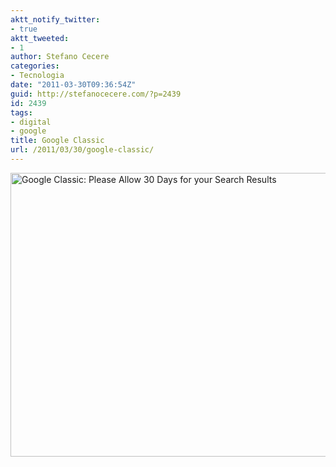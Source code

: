 ```yaml
---
aktt_notify_twitter:
- true
aktt_tweeted:
- 1
author: Stefano Cecere
categories:
- Tecnologia
date: "2011-03-30T09:36:54Z"
guid: http://stefanocecere.com/?p=2439
id: 2439
tags:
- digital
- google
title: Google Classic
url: /2011/03/30/google-classic/
---
```


<img src="http://farm4.static.flickr.com/3632/3389581452_2a5b6a8ba0_z.jpg?zz=1" width="640" height="454" alt="Google Classic: Please Allow 30 Days for your Search Results" />